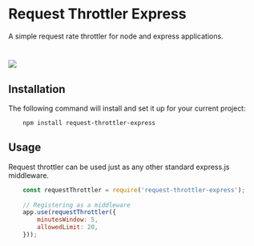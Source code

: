 # Request Throttler Express
A simple request rate throttler for node and express applications.
<h1>
<img src="https://api.travis-ci.org/asif-ir/request-throttler-express.svg?branch=master"/>
</h1>

## Installation
The following command will install and set it up for your current project:

```
    npm install request-throttler-express
```
## Usage
Request throttler can be used just as any other standard express.js middleware.

``` javascript
    const requestThrottler = require('request-throttler-express');
    
    // Registering as a middleware
    app.use(requestThrottler({
        minutesWindow: 5,
        allowedLimit: 20,
    }));
```

